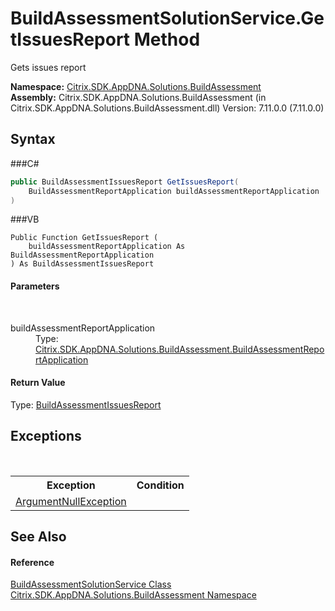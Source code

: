 # BuildAssessmentSolutionService.GetIssuesReport Method 
 

Gets issues report

**Namespace:**&nbsp;<a href="N_Citrix_SDK_AppDNA_Solutions_BuildAssessment">Citrix.SDK.AppDNA.Solutions.BuildAssessment</a><br />**Assembly:**&nbsp;Citrix.SDK.AppDNA.Solutions.BuildAssessment (in Citrix.SDK.AppDNA.Solutions.BuildAssessment.dll) Version: 7.11.0.0 (7.11.0.0)

## Syntax

###C#
```csharp
public BuildAssessmentIssuesReport GetIssuesReport(
	BuildAssessmentReportApplication buildAssessmentReportApplication
)
```

###VB
```vbnet
Public Function GetIssuesReport ( 
	buildAssessmentReportApplication As BuildAssessmentReportApplication
) As BuildAssessmentIssuesReport
```


#### Parameters
&nbsp;<dl><dt>buildAssessmentReportApplication</dt><dd>Type: <a href="T_Citrix_SDK_AppDNA_Solutions_BuildAssessment_BuildAssessmentReportApplication">Citrix.SDK.AppDNA.Solutions.BuildAssessment.BuildAssessmentReportApplication</a><br /></dd></dl>

#### Return Value
Type: <a href="T_Citrix_SDK_AppDNA_Solutions_BuildAssessment_BuildAssessmentIssuesReport">BuildAssessmentIssuesReport</a>

## Exceptions
&nbsp;<table><tr><th>Exception</th><th>Condition</th></tr><tr><td><a href="http://msdn2.microsoft.com/en-us/library/27426hcy" target="_blank">ArgumentNullException</a></td><td /></tr></table>

## See Also


#### Reference
<a href="T_Citrix_SDK_AppDNA_Solutions_BuildAssessment_BuildAssessmentSolutionService">BuildAssessmentSolutionService Class</a><br /><a href="N_Citrix_SDK_AppDNA_Solutions_BuildAssessment">Citrix.SDK.AppDNA.Solutions.BuildAssessment Namespace</a><br />